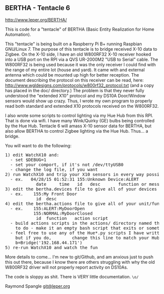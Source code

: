 BERTHA - Tentacle 6
-------------------

http://www.leper.org/BERTHA/

This is code for a "tentacle" of BERTHA (Basic Entity Realization for Home Automation).

This "tentacle" is being built on a Raspberry Pi B+ running Raspbian GNU/Linux 7.  The purpose of this 
tentacle is to bridge received X-10 data to Zigbee.  On the X-10 side, I have an old W800RF32 X-10 receiver
hooked into a USB port on the RPI via a QVS UR-2000M2 "USB to Serial" cable.  The W800RF32 is being used 
because it was the only receiver I could find with the range of my entire lot (house and yard).  It came with
and external antenna which could be mounted up high for better reception.  The document describing the protocol
on this receiver can be read, here: http://www.wgldesigns.com/protocols/w800rf32_protocol.txt (and a copy has 
placed in the doc/ directory.)  The problem is that they never fully understood the "extended X10" 
protocol and my DS10A Door/Window sensors would show up crazy.  Thus, I wrote my own program to properly
read both standard and extended X10 protocols received on the W800RF32.

I also wrote some scripts to control lighting via my Hue Hub from this RPI.  That is done via wifi.  I have 
many Wink/Quirky (GE) bulbs being controlled by the Hue Hub.  Tentacle 6 will amass X-10 sensor data for BERTHA, 
but also allow BERTHA to control Zigbee lighting via the Hue Hub.  Thus... a bridge.

You will want to do the following:

<pre>
1) edit WatchX10 and:
  - set $DEBUG=1
  - set your comport, if it's not /dev/ttyUSB0
  - change the log file, if you want
2) run WatchX10 and trip your X10 sensors in every way possible, marking down their IDs:
  - ex.   04/28/15 01:52:31 155:Unknown Device:ALERT
            date     time   id   desc       function or message
3) edit the bertha.devices file to give all of your devices some descriptions:
  - ex.    155:My Front Door
            id  desc
4) edit the bertha.actions file to give all of your unit/functions some actions to perform.
  - ex.    155:ALERT:MyDoorOpen
           155:NORMAL:MyDoorClosed
            id  function   action script
  - build actions scripts in the actions/ directory named the same as above, even if there is nothing you want 
    to do - make it an empty bash script that exits or something.  There is no error detection for these, yet.
  - feel free to use any of the Hue*.py scripts I have written for controlling Zigbee devices via Hue Hub, 
    but if you do,        change this line to match your Hub's IP address:
    b=Bridge('192.168.44.171')
5) re-run WatchX10 and watch the fun
</pre>

More details to come...  I'm new to git/Github, and am anxious just to push this out there, because I know 
there are others struggling with why the old W800RF32 driver will not properly report activity on DS10As.

The code is sloppy as shit.  There is VERY little documentation.  `\o/`

Raymond Spangle
git@leper.org

